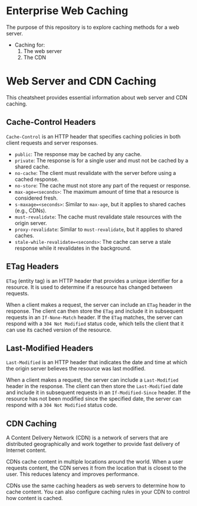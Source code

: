 # Enterprise Web Caching

The purpose of this repository is to explore caching methods for a web server.

- Caching for:
  1. The web server
  2. The CDN

# Web Server and CDN Caching

This cheatsheet provides essential information about web server and CDN caching.

## Cache-Control Headers

`Cache-Control` is an HTTP header that specifies caching policies in both client requests and server responses.

- `public`: The response may be cached by any cache.
- `private`: The response is for a single user and must not be cached by a shared cache.
- `no-cache`: The client must revalidate with the server before using a cached response.
- `no-store`: The cache must not store any part of the request or response.
- `max-age=<seconds>`: The maximum amount of time that a resource is considered fresh.
- `s-maxage=<seconds>`: Similar to `max-age`, but it applies to shared caches (e.g., CDNs).
- `must-revalidate`: The cache must revalidate stale resources with the origin server.
- `proxy-revalidate`: Similar to `must-revalidate`, but it applies to shared caches.
- `stale-while-revalidate=<seconds>`: The cache can serve a stale response while it revalidates in the background.

## ETag Headers

`ETag` (entity tag) is an HTTP header that provides a unique identifier for a resource. It is used to determine if a resource has changed between requests.

When a client makes a request, the server can include an `ETag` header in the response. The client can then store the `ETag` and include it in subsequent requests in an `If-None-Match` header. If the `ETag` matches, the server can respond with a `304 Not Modified` status code, which tells the client that it can use its cached version of the resource.

## Last-Modified Headers

`Last-Modified` is an HTTP header that indicates the date and time at which the origin server believes the resource was last modified.

When a client makes a request, the server can include a `Last-Modified` header in the response. The client can then store the `Last-Modified` date and include it in subsequent requests in an `If-Modified-Since` header. If the resource has not been modified since the specified date, the server can respond with a `304 Not Modified` status code.

## CDN Caching

A Content Delivery Network (CDN) is a network of servers that are distributed geographically and work together to provide fast delivery of Internet content.

CDNs cache content in multiple locations around the world. When a user requests content, the CDN serves it from the location that is closest to the user. This reduces latency and improves performance.

CDNs use the same caching headers as web servers to determine how to cache content. You can also configure caching rules in your CDN to control how content is cached.
